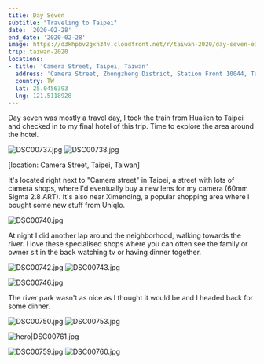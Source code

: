 ```yaml
---
title: Day Seven
subtitle: "Traveling to Taipei"
date: '2020-02-28'
end_date: '2020-02-28'
image: https://d3khpbv2gxh34v.cloudfront.net/r/taiwan-2020/day-seven-eight/DSC00743.jpg
trip: taiwan-2020
locations:
- title: 'Camera Street, Taipei, Taiwan'
  address: 'Camera Street, Zhongzheng District, Station Front 10044, Taiwan'
  country: TW
  lat: 25.0456393
  lng: 121.5118928
---
```


Day seven was mostly a travel day, I took the train from Hualien to Taipei and checked in to my final hotel of this trip. Time to explore the area around the hotel.


![DSC00737.jpg](https://d3khpbv2gxh34v.cloudfront.net/r/taiwan-2020/day-seven-eight/DSC00737.jpg "1.5")
![DSC00738.jpg](https://d3khpbv2gxh34v.cloudfront.net/r/taiwan-2020/day-seven-eight/DSC00738.jpg "0.667")

[location: Camera Street, Taipei, Taiwan]

It's located right next to "Camera street" in Taipei, a street with lots of camera shops, where I'd eventually buy a new lens for my camera (60mm Sigma 2.8 ART). It's also near Ximending, a popular shopping area where I bought some new stuff from Uniqlo.

![DSC00740.jpg](https://d3khpbv2gxh34v.cloudfront.net/r/taiwan-2020/day-seven-eight/DSC00740.jpg "1.5")

At night I did another lap around the neighborhood, walking towards the river. I love these specialised shops where you can often see the family or owner sit in the back watching tv or having dinner together.

![DSC00742.jpg](https://d3khpbv2gxh34v.cloudfront.net/r/taiwan-2020/day-seven-eight/DSC00742.jpg "1.5")
![DSC00743.jpg](https://d3khpbv2gxh34v.cloudfront.net/r/taiwan-2020/day-seven-eight/DSC00743.jpg "1.518")


![DSC00746.jpg](https://d3khpbv2gxh34v.cloudfront.net/r/taiwan-2020/day-seven-eight/DSC00746.jpg "1.5")

The river park wasn't as nice as I thought it would be and I headed back for some dinner.

![DSC00750.jpg](https://d3khpbv2gxh34v.cloudfront.net/r/taiwan-2020/day-seven-eight/DSC00750.jpg "1.5")
![DSC00753.jpg](https://d3khpbv2gxh34v.cloudfront.net/r/taiwan-2020/day-seven-eight/DSC00753.jpg "1.5")

![hero|DSC00761.jpg](https://d3khpbv2gxh34v.cloudfront.net/r/taiwan-2020/day-seven-eight/DSC00761.jpg "NaN")

![DSC00759.jpg](https://d3khpbv2gxh34v.cloudfront.net/r/taiwan-2020/day-seven-eight/DSC00759.jpg "1.5")
![DSC00760.jpg](https://d3khpbv2gxh34v.cloudfront.net/r/taiwan-2020/day-seven-eight/DSC00760.jpg "1.5")
